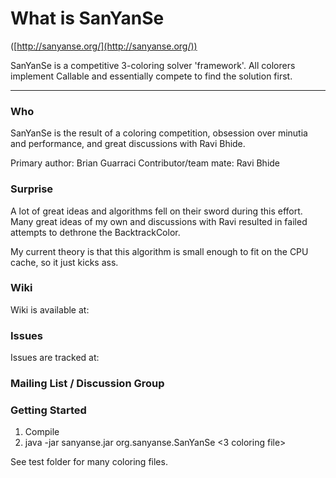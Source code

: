 What is SanYanSe
===============
([http://sanyanse.org/](http://sanyanse.org/))

SanYanSe
is a competitive 3-coloring solver 'framework'.  All colorers implement Callable and essentially compete to find the solution first.



------------------------------------

### Who

SanYanSe is the result of a coloring competition, obsession over minutia and performance, and great discussions with Ravi Bhide.

Primary author: Brian Guarraci
Contributor/team mate: Ravi Bhide

### Surprise

A lot of great ideas and algorithms fell on their sword during this effort.
Many great ideas of my own and discussions with Ravi resulted in failed attempts to dethrone
the BacktrackColor.

My current theory is that this algorithm is small enough to fit on the CPU cache, so it just kicks ass.

### Wiki

Wiki is available at: 

### Issues

Issues are tracked at: 

### Mailing List / Discussion Group

### Getting Started

1. Compile
2. java -jar sanyanse.jar org.sanyanse.SanYanSe <3 coloring file>

See test folder for many coloring files.


